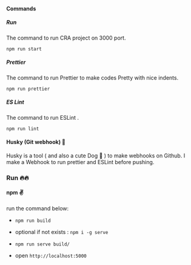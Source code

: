 #### Commands

##### Run

The command to run CRA project on 3000 port.

`npm run start`

##### Prettier

The command to run Prettier to make codes Pretty with nice indents.

`npm run prettier`

##### ES Lint

The command to run ESLint .

`npm run lint`

#### Husky (Git webhook) :dog:

Husky is a tool ( and also a cute Dog :dog: ) to make webhooks on Github.
I make a Webhook to run prettier and ESLint before pushing.

### Run :fire::fire:

#### npm :v:

run the command below:

- `npm run build`

- optional if not exists : `npm i -g serve`

- `npm run serve build/`

- open `http://localhost:5000`
